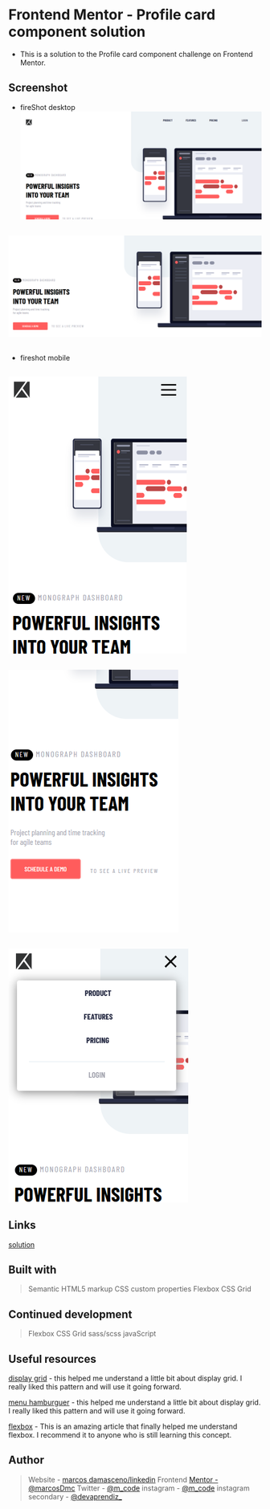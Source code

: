 # Frontend Mentor - Profile card component solution

- This is a solution to the Profile card component challenge on Frontend Mentor.

## Screenshot

- fireShot desktop
![image](images/desktop.png)
##
![image](images/desktop-two.png)
##

- fireshot mobile
##
![image](images/mobile-one.png)
##
![image](images/mobile-two.png)
##
![image](images/mobile-three.png)

## Links

[solution](https://landpage-responsive.vercel.app/)

## Built with

> Semantic HTML5 markup
> CSS custom properties
> Flexbox
> CSS Grid



## Continued development
> Flexbox
> CSS Grid
> sass/scss
> javaScript



## Useful resources

[display grid](https://www.origamid.com/projetos/css-grid-layout-guia-completo/) - this helped me understand a little bit about display grid. I really liked this pattern and will use it going forward.

[menu hamburguer](https://youtu.be/i5Fps4GBBns) - this helped me understand a little bit about display grid. I really liked this pattern and will use it going forward.

[flexbox](https://www.origamid.com/curso/css-flexbox/) - This is an amazing article that finally helped me understand flexbox. I recommend it to anyone who is still learning this concept.

## Author

> Website - [marcos damasceno/linkedin](https://www.linkedin.com/in/marcos-damasceno-196b68175/)
> Frontend [Mentor - @marcosDmc](https://www.frontendmentor.io/profile/marcosDmc)
> Twitter - [@m_code](https://twitter.com/_m_code_)
> instagram - [@m_code](https://www.instagram.com/_m_code_/)
> instagram secondary - [@devaprendiz_](https://www.instagram.com/devaprendiz_/)


 
